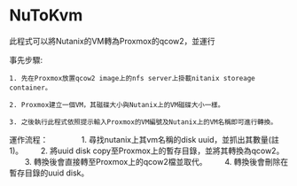 # NuToKvm
此程式可以將Nutanix的VM轉為Proxmox的qcow2，並運行  

事先步驟:

    1. 先在Proxmox放置qcow2 image上的nfs server上掛載nitanix storeage container。
    
    2. Proxmox建立一個VM，其磁碟大小與Nutanix上的VM磁碟大小一樣。
    
    3. 之後執行此程式依照提示輸入Proxmox的VM編號及Nutanix上的VM名稱即可進行轉換。  
    
運作流程：　　
　　1. 尋找nutanix上其vm名稱的disk uuid，並抓出其數量(註1)。
　　2. 將uuid disk copy至Proxmox上的暫存目錄，並將其轉換為qcow2。
　　3. 轉換後會直接轉至Proxmox上的qcow2檔並取代。
　　4. 轉換後會刪除在暫存目錄的uuid disk。
    
 
